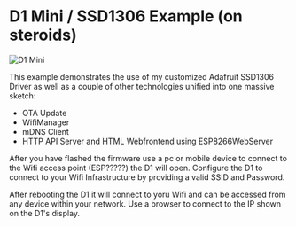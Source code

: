 # D1 Mini / SSD1306 Example (on steroids)


![D1 Mini](https://raw.githubusercontent.com/timopb/d1-qube/master/docs/d1-mini.jpg)

This example demonstrates the use of my customized Adafruit SSD1306 Driver as well as a couple of other technologies unified into one massive sketch:
- OTA Update
- WifiManager
- mDNS Client
- HTTP API Server and HTML Webfrontend using ESP8266WebServer

After you have flashed the firmware use a pc or mobile device to connect to the Wifi access point (ESP?????) the D1 will open. Configure the D1 to connect to your Wifi Infrastructure by providing a valid SSID and Password. 

After rebooting the D1 it will connect to yoru Wifi and can be accessed from any device within your network. Use a browser to connect to the IP shown on the D1's display.
